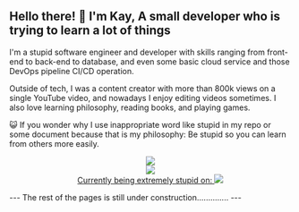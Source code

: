## Hello there! 👋 I'm Kay, A small developer who is trying to learn a lot of things

I'm a stupid software engineer and developer with skills ranging from front-end to back-end to database, and even some basic cloud service and those DevOps pipeline CI/CD operation.

Outside of tech, I was a content creator with more than 800k views on a single YouTube video, and nowadays I enjoy editing videos sometimes. I also love learning philosophy, reading books, and playing games.

😺 If you wonder why I use inappropriate word like stupid in my repo or some document because that is my philosophy: Be stupid so you can learn from others more easily.

<p align="center">
  <a href="https://skillicons.dev">
    <img src="https://skillicons.dev/icons?i=html,css,js,ts,java,flutter" /><br/>
    <img src="https://skillicons.dev/icons?i=vue,react,tailwind,express,pinia,prisma,postgres,jenkins,docker,rabbitmq,supabase,firebase,aws,gcp,figma" /><br/>
    <span>Currently being extremely stupid on: <img src="https://skillicons.dev/icons?i=vim,arch" /></span>
  </a>
</p>
---
The rest of the pages is still under construction..............
---
